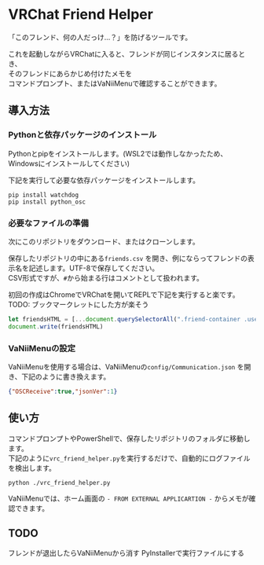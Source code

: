 # VRChat Friend Helper

「このフレンド、何の人だっけ…？」を防げるツールです。

これを起動しながらVRChatに入ると、フレンドが同じインスタンスに居るとき、  
そのフレンドにあらかじめ付けたメモを  
コマンドプロンプト、またはVaNiiMenuで確認することができます。

## 導入方法

### Pythonと依存パッケージのインストール

Pythonとpipをインストールします。(WSL2では動作しなかったため、Windowsにインストールしてください)

下記を実行して必要な依存パッケージをインストールします。

```
pip install watchdog
pip install python_osc
```

### 必要なファイルの準備

次にこのリポジトリをダウンロード、またはクローンします。

保存したリポジトリの中にある`friends.csv` を開き、例にならってフレンドの表示名を記述します。UTF-8で保存してください。  
CSV形式ですが、`#`から始まる行はコメントとして扱われます。

初回の作成はChromeでVRChatを開いてREPLで下記を実行すると楽です。  
TODO: ブックマークレットにした方が楽そう

``` javascript
let friendsHTML = [...document.querySelectorAll(".friend-container .user-info h6 a")].map(x => x.innerText).join(", <br>")
document.write(friendsHTML)
```

### VaNiiMenuの設定

VaNiiMenuを使用する場合は、VaNiiMenuの`config/Communication.json` を開き、下記のように書き換えます。

``` json
{"OSCReceive":true,"jsonVer":1}
```

## 使い方

コマンドプロンプトやPowerShellで、保存したリポジトリのフォルダに移動します。  
下記のように`vrc_friend_helper.py`を実行するだけで、自動的にログファイルを検出します。

```
python ./vrc_friend_helper.py
```

VaNiiMenuでは、ホーム画面の `- FROM EXTERNAL APPLICARTION -` からメモが確認できます。

## TODO

フレンドが退出したらVaNiiMenuから消す
PyInstallerで実行ファイルにする
